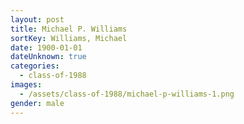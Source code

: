 ```yaml
---
layout: post
title: Michael P. Williams
sortKey: Williams, Michael
date: 1900-01-01
dateUnknown: true
categories:
  - class-of-1988
images:
  - /assets/class-of-1988/michael-p-williams-1.png
gender: male
---
```

